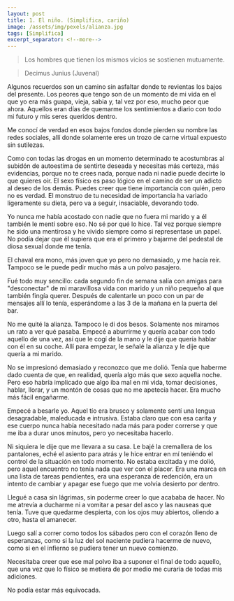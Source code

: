 ```yaml
---
layout: post
title: 1. El niño. (Simplifica, cariño)
image: /assets/img/pexels/alianza.jpg
tags: [Simplifica]
excerpt_separator: <!--more-->
---
```


>Los hombres que tienen los mismos vicios se sostienen mutuamente.

>Decimus Junius (Juvenal)

<!--more-->

Algunos recuerdos son un camino sin asfaltar donde te revientas los bajos del presente. Los peores que tengo son de un momento de mi vida en el que yo era más guapa, vieja, sabia y, tal vez por eso, mucho peor que ahora. Aquellos eran días de quemarme los sentimientos a diario con todo mi futuro y mis seres queridos dentro.

Me conocí de verdad en esos bajos fondos donde pierden su nombre las redes sociales, allí donde solamente eres un trozo de carne virtual expuesto sin sutilezas.

Como con todas las drogas en un momento determinado te acostumbras al subidón de autoestima de sentirte deseada y necesitas más certeza, más evidencias, porque no te crees nada, porque nada ni nadie puede decirte lo que quieres oir. El sexo físico es paso lógico en el camino de ser un adicto al deseo de los demás. Puedes creer que tiene importancia con quién, pero no es verdad. El monstruo de tu necesidad de importancia ha variado ligeramente su dieta, pero va a seguir, insaciable, devorando todo.

Yo nunca me había acostado con nadie que no fuera mi marido y a él también le mentí sobre eso. No sé por qué lo hice. Tal vez porque siempre he sido una mentirosa y he vivido siempre como si representase un papel. No podía dejar que él supiera que era el primero y bajarme del pedestal de diosa sexual donde me tenía.

El chaval era mono, más joven que yo pero no demasiado, y me hacía reír. Tampoco se le puede pedir mucho más a un polvo pasajero.

Fué todo muy sencillo: cada segundo fin de semana salía con amigas para "desconectar" de mi maravillosa vida con marido y un niño pequeño al que también fingía querer. Después de calentarle un poco con un par de mensajes allí lo tenía, esperándome a las 3 de la mañana en la puerta del bar.

No me quité la alianza. Tampoco le di dos besos. Solamente nos miramos un rato a ver qué pasaba. Empecé a aburrirme y quería acabar con todo aquello de una vez, así que le cogí de la mano y le dije que quería hablar con él en su coche. Allí para empezar, le señalé la alianza y le dije que quería a mi marido.

No se impresionó demasiado y reconozco que me dolió. Tenía que haberme dado cuenta de que, en realidad, quería algo más que sexo aquella noche. Pero eso habría implicado que algo iba mal en mi vida, tomar decisiones, hablar, llorar, y un montón de cosas que no me apetecía hacer. Era mucho más fácil engañarme.

Empecé a besarle yo. Aquel tío era brusco y solamente sentí una lengua desagradable, maleducada e intrusiva. Estaba claro que con esa carita y ese cuerpo nunca había necesitado nada más para poder correrse y que me iba a durar unos minutos, pero yo necesitaba hacerlo.

Ni siquiera le dije que me llevara a su casa. Le bajé la cremallera de los pantalones, eché el asiento para atrás y le hice entrar en mí teniéndo el control de la situación en todo momento. No estaba excitada y me dolió, pero aquel encuentro no tenía nada que ver con el placer. Era una marca en una lista de tareas pendientes, era una esperanza de redención, era un intento de cambiar y apagar ese fuego que me volvía desierto por dentro.

Llegué a casa sin lágrimas, sin poderme creer lo que acababa de hacer. No me atrevía a ducharme ni a vomitar a pesar del asco y las nauseas que tenía. Tuve que quedarme despierta, con los ojos muy abiertos, oliendo a otro, hasta el amanecer.

Luego salí a correr como todos los sábados pero con el corazón lleno de esperanzas, como si la luz del sol naciente pudiera hacerme de nuevo, como si en el infierno se pudiera tener un nuevo comienzo.

Necesitaba creer que ese mal polvo iba a suponer el final de todo aquello, que una vez que lo físico se metiera de por medio me curaría de todas mis adiciones.

No podía estar más equivocada.
